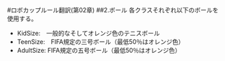 #ロボカップルール翻訳(第02章)
##2.ボール
各クラスそれぞれ以下のボールを使用する。  
* KidSize:　一般的なそしてオレンジ色のテニスボール  
* TeenSize:　FIFA規定の三号ボール（最低50％はオレンジ色）  
* AdultSize: FIFA規定の五号ボール（最低50％はオレンジ色）  
